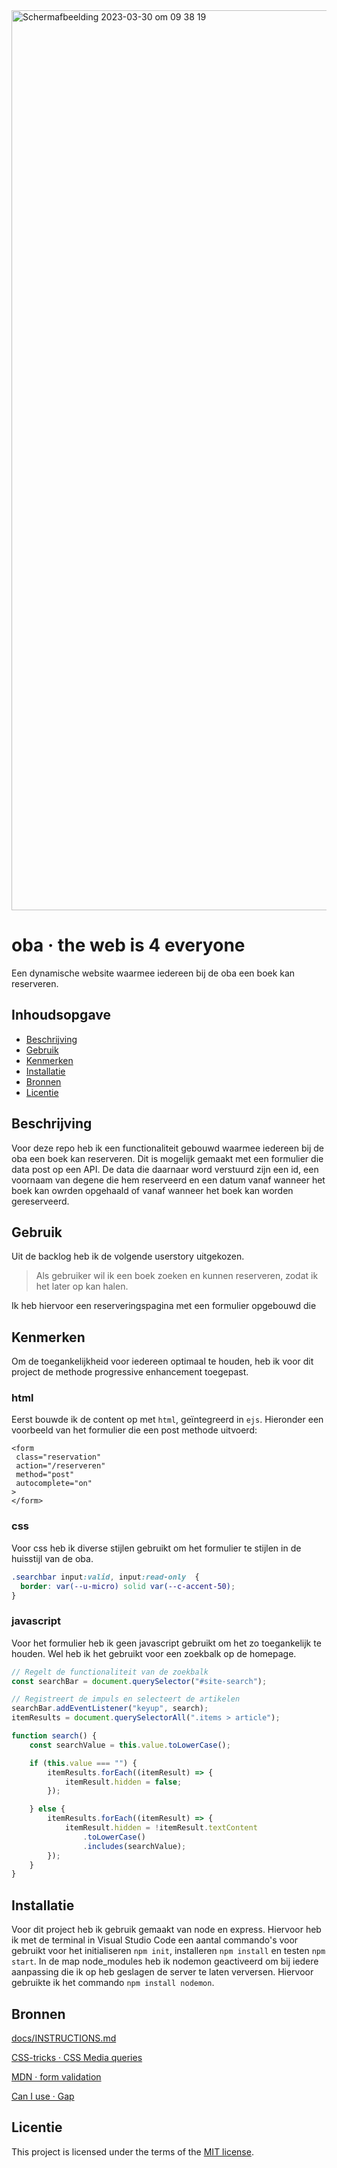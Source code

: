 <img width="1440" alt="Schermafbeelding 2023-03-30 om 09 38 19" src="https://user-images.githubusercontent.com/89298385/228764344-3b8fb2b2-05e7-4af6-aef9-542d1fcac9b1.png">

# oba · the web is 4 everyone
<!-- Geef je project een titel en schrijf in één zin wat het is -->
Een dynamische website waarmee iedereen bij de oba een boek kan reserveren.

## Inhoudsopgave

  * [Beschrijving](#beschrijving)
  * [Gebruik](#gebruik)
  * [Kenmerken](#kenmerken)
  * [Installatie](#installatie)
  * [Bronnen](#bronnen)
  * [Licentie](#licentie)

## Beschrijving
<!-- Bij Beschrijving staat kort beschreven wat voor project het is en wat je hebt gemaakt -->
<!-- Voeg een mooie poster visual toe 📸 -->
<!-- Voeg een link toe naar Github Pages 🌐-->
Voor deze repo heb ik een functionaliteit gebouwd waarmee iedereen bij de oba een boek kan reserveren. Dit is mogelijk gemaakt met een formulier die data post op een API. De data die daarnaar word verstuurd zijn een id, een voornaam van degene die hem reserveerd en een datum vanaf wanneer het boek kan owrden opgehaald of vanaf wanneer het boek kan worden gereserveerd.

## Gebruik
<!-- Bij Gebruik staat de user story, hoe het werkt en wat je er mee kan. -->
Uit de backlog heb ik de volgende userstory uitgekozen.
> Als gebruiker wil ik een boek zoeken en kunnen reserveren, zodat ik het later op kan halen.

Ik heb hiervoor een reserveringspagina met een formulier opgebouwd die 

## Kenmerken
<!-- Bij Kenmerken staat welke technieken zijn gebruikt en hoe. Wat is de HTML structuur? Wat zijn de belangrijkste dingen in CSS? Wat is er met JS gedaan en hoe? Misschien heb je iets met NodeJS gedaan, of heb je een framwork of library gebruikt? -->
Om de toegankelijkheid voor iedereen optimaal te houden, heb ik voor dit project de methode progressive enhancement toegepast.

### html
Eerst bouwde ik de content op met `html`, geïntegreerd in `ejs`. Hieronder een voorbeeld van het formulier die een post methode uitvoerd:
```ejs
<form
 class="reservation"
 action="/reserveren"
 method="post"
 autocomplete="on"
> 
</form>
```

### css
Voor css heb ik diverse stijlen gebruikt om het formulier te stijlen in de huisstijl van de oba. 
```css
.searchbar input:valid, input:read-only  {
  border: var(--u-micro) solid var(--c-accent-50);
}
```

### javascript
Voor het formulier heb ik geen javascript gebruikt om het zo toegankelijk te houden. Wel heb ik het gebruikt voor een zoekbalk op de homepage. 
```js
// Regelt de functionaliteit van de zoekbalk
const searchBar = document.querySelector("#site-search");

// Registreert de impuls en selecteert de artikelen
searchBar.addEventListener("keyup", search);
itemResults = document.querySelectorAll(".items > article");

function search() {
	const searchValue = this.value.toLowerCase();

	if (this.value === "") {
		itemResults.forEach((itemResult) => {
			itemResult.hidden = false;
		});

	} else {
		itemResults.forEach((itemResult) => {
			itemResult.hidden = !itemResult.textContent
				.toLowerCase()
				.includes(searchValue);
		});
	}
}
```

## Installatie
<!-- Bij Instalatie staat hoe een andere developer aan jouw repo kan werken -->
Voor dit project heb ik gebruik gemaakt van node en express. Hiervoor heb ik met de terminal in Visual Studio Code een aantal commando's voor gebruikt voor het initialiseren `npm init`, installeren `npm install` en testen `npm start`. In de map node_modules heb ik nodemon geactiveerd om bij iedere aanpassing die ik op heb geslagen de server te laten verversen. Hiervoor gebruikte ik het commando `npm install nodemon`.

## Bronnen
[docs/INSTRUCTIONS.md](docs/INSTRUCTIONS.md)

[CSS-tricks · CSS Media queries](https://css-tricks.com/a-complete-guide-to-css-media-queries/)

[MDN · form validation](https://developer.mozilla.org/en-US/docs/Learn/Forms/Form_validation)

[Can I use · Gap](https://caniuse.com/?search=gap)

## Licentie

This project is licensed under the terms of the [MIT license](./LICENSE).
